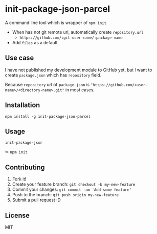 # init-package-json-parcel

A command line tool which is wrapper of `npm init`.

- When has not git remote url, automatically create `repository.url`
    - `https://github.com/:git-user-name/:package-name`
- Add `files` as a default

## Use case

I have not published my development module to GitHub yet,
but I want to create `package.json` which has `repository` field.

Because `repository` url of `package.json` is `"https://github.com/<user-name>/<directory-name>.git"` in most cases.

## Installation

```
npm install -g init-package-json-parcel
```

## Usage

```
init-package-json
```

≒ `npm init`

## Contributing

1. Fork it!
2. Create your feature branch: `git checkout -b my-new-feature`
3. Commit your changes: `git commit -am 'Add some feature'`
4. Push to the branch: `git push origin my-new-feature`
5. Submit a pull request :D

## License

MIT
